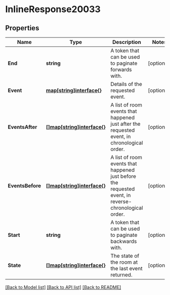 # InlineResponse20033

## Properties

Name | Type | Description | Notes
------------ | ------------- | ------------- | -------------
**End** | **string** | A token that can be used to paginate forwards with. | [optional] 
**Event** | [**map[string]interface{}**](map[string]interface{}.md) | Details of the requested event. | [optional] 
**EventsAfter** | [**[]map[string]interface{}**](map[string]interface{}.md) | A list of room events that happened just after the requested event, in chronological order. | [optional] 
**EventsBefore** | [**[]map[string]interface{}**](map[string]interface{}.md) | A list of room events that happened just before the requested event, in reverse-chronological order. | [optional] 
**Start** | **string** | A token that can be used to paginate backwards with. | [optional] 
**State** | [**[]map[string]interface{}**](map[string]interface{}.md) | The state of the room at the last event returned. | [optional] 

[[Back to Model list]](../README.md#documentation-for-models) [[Back to API list]](../README.md#documentation-for-api-endpoints) [[Back to README]](../README.md)


